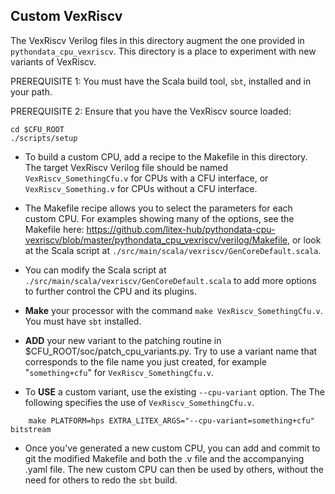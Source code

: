 
## Custom VexRiscv

The VexRiscv Verilog files in this directory augment the one provided in 
`pythondata_cpu_vexriscv`.   This directory is a place to experiment
with new variants of VexRiscv.

PREREQUISITE 1: You must have the Scala build tool, `sbt`, installed and in your path.

PREREQUISITE 2: Ensure that you have the VexRiscv source loaded:
```
cd $CFU_ROOT
./scripts/setup
```



* To build a custom CPU, add a recipe to the Makefile in this directory.  
  The target VexRiscv Verilog file should be named
  `VexRiscv_SomethingCfu.v` for CPUs with a CFU interface,
  or `VexRiscv_Something.v` for CPUs without a CFU interface.


* The Makefile recipe allows you to select the parameters for each
  custom CPU.  For examples showing many of the options, see the Makefile here:
  https://github.com/litex-hub/pythondata-cpu-vexriscv/blob/master/pythondata_cpu_vexriscv/verilog/Makefile,
  or look at the Scala script at `./src/main/scala/vexriscv/GenCoreDefault.scala`.


* You can modify the Scala script at `./src/main/scala/vexriscv/GenCoreDefault.scala`
  to add more options to further control the CPU and its plugins.



* **Make** your processor with the command `make VexRiscv_SomethingCfu.v`.   You must have `sbt` installed.



* **ADD** your new variant to the patching routine in $CFU_ROOT/soc/patch_cpu_variants.py.
  Try to use a variant name that corresponds to the file name you just created,
  for example "`something+cfu`" for `VexRiscv_SomethingCfu.v`.
  

* To **USE** a custom variant, use the existing `--cpu-variant` option.  The
  The following specifies the use of `VexRiscv_SomethingCfu.v`.
  
```
    make PLATFORM=hps EXTRA_LITEX_ARGS="--cpu-variant=something+cfu" bitstream
```


* Once you've generated a new custom CPU, you can add and commit to git
  the modified Makefile and both the .v file and the accompanying .yaml file.
  The new custom CPU can then be used by others, without the need for others to 
  redo the `sbt` build.
